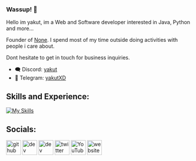 ### Wassup! 👋

Hello im yakut, im a Web and Software developer interested in Java, Python and more...

Founder of [None](https://github.com/yqkut). I spend most of my time outside doing activities with people i care about.

Dont hesitate to get in touch for business inquiries.
- :left_speech_bubble: Discord: [yakut](https://discord.com/users/243812922613039104)
- :email: Telegram: [yakutXD](https://t.me/yakutXD)

## Skills and Experience: 
[![My Skills](https://skillicons.dev/icons?i=js,html,css,java,python,typescript,kotlin)](https://namemc.com/refected)


## Socials:
[<img src='https://cdn.jsdelivr.net/npm/simple-icons@3.0.1/icons/github.svg' alt='github' height='40'>](https://github.com/yqkut)  [<img src='https://cdn.jsdelivr.net/npm/simple-icons@3.0.1/icons/dev-dot-to.svg' alt='dev' height='40'>](https://dev.to/y7)  [<img src='https://cdn.jsdelivr.net/npm/simple-icons@3.0.1/icons/hashnode.svg' alt='dev' height='40'>](q5)  [<img src='https://cdn.jsdelivr.net/npm/simple-icons@3.0.1/icons/twitter.svg' alt='twitter' height='40'>](https://twitter.com/hellthepeople)  [<img src='https://cdn.jsdelivr.net/npm/simple-icons@3.0.1/icons/youtube.svg' alt='YouTube' height='40'>](https://www.youtube.com/@yqkut)  [<img src='https://cdn.jsdelivr.net/npm/simple-icons@3.0.1/icons/icloud.svg' alt='website' height='40'>](https://guns.lol/pvp)   

